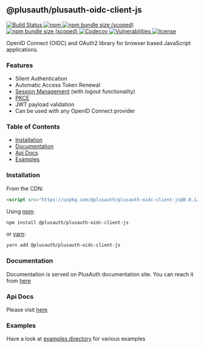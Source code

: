## @plusauth/plusauth-oidc-client-js
<a href="https://github.com/PlusAuth/plusauth-oidc-client-js/actions?query=workflow%3Aci">
<img src="https://github.com/PlusAuth/plusauth-oidc-client-js/workflows/ci/badge.svg" alt="Build Status">
</a>
<a href="https://www.npmjs.com/package/@plusauth/plusauth-oidc-client-js">
<img alt="npm" src="https://img.shields.io/npm/v/@plusauth/plusauth-oidc-client-js?label=latest%20&logo=npm&style=flat-square">
</a>
<a href="https://www.npmjs.com/package/@plusauth/plusauth-oidc-client-js">
<img alt="npm bundle size (scoped)" src="https://img.shields.io/bundlephobia/min/@plusauth/plusauth-oidc-client-js@latest?label=minified%20size&style=flat-square">
</a>
<a href="https://www.npmjs.com/package/@plusauth/plusauth-oidc-client-js">
<img alt="npm bundle size (scoped)" src="https://img.shields.io/bundlephobia/minzip/@plusauth/plusauth-oidc-client-js@latest?color=darkgreen&label=minzipped%20size&style=flat-square">
</a>
<a href="https://codecov.io/gh/PlusAuth/plusauth-oidc-client-js">
<img alt="Codecov" src="https://img.shields.io/codecov/c/gh/PlusAuth/plusauth-oidc-client-js?logo=codecov&style=flat-square">
</a>
<a href="https://snyk.io/test/github/PlusAuth/plusauth-oidc-client-js">
<img src="https://img.shields.io/snyk/vulnerabilities/github/PlusAuth/plusauth-oidc-client-js?style=flat-square" alt="Vulnerabilities">
</a>
<a href="https://github.com/PlusAuth/plusauth-oidc-client-js/blob/master/LICENSE">
<img alt="license" src="https://img.shields.io/npm/l/@plusauth/plusauth-oidc-client-js?style=flat-square">
</a>

OpenID Connect (OIDC) and OAuth2 library for browser based JavaScript applications.

### Features
- Silent Authentication
- Automatic Access Token Renewal
- [Session Management](https://openid.net/specs/openid-connect-session-1_0.html) (with logout functionality)
- [PKCE](https://tools.ietf.org/html/rfc7636)
- JWT payload validation
- Can be used with any OpenID Connect provider

### Table of Contents
- [Installation](#installation)
- [Documentation](#documentation)
- [Api Docs](#api-docs)
- [Examples](#examples)


### Installation

From the CDN:

```html
<script src="https://unpkg.com/@plusauth/plusauth-oidc-client-js@0.0.1/dist/plusauth-oidc-client.umd.js"></script>

```

Using [npm](https://npmjs.org):

```sh
npm install @plusauth/plusauth-oidc-client-js
```

or [yarn](https://yarnpkg.com):

```sh
yarn add @plusauth/plusauth-oidc-client-js
```

### Documentation
Documentation is served on PlusAuth documentation site. You can reach it from [here](https://docs.plusauth.com/tools/oidc-client-js)

### Api Docs

Please visit [here](https://plusauth.github.io/plusauth-oidc-client-js/classes/oidcclient.html)


### Examples

Have a look at [examples directory](/examples) for various examples
